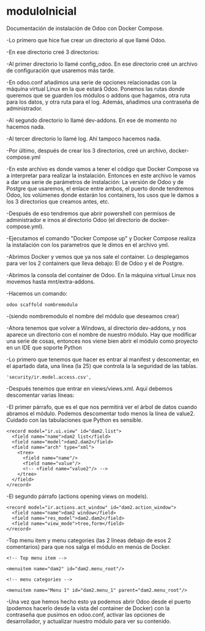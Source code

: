 # moduloInicial

Documentación de instalación de Odoo con Docker Compose.

-Lo primero que hice fue crear un directorio al que llamé Odoo.

-En ese directorio creé 3 directorios:

  -Al primer directorio lo llamé config_odoo. En ese directorio creé un archivo de configuración que usaremos más tarde.

  -En odoo.conf añadimos una serie de opciones relacionadas con la máquina virtual Linux en la que estará Odoo. Ponemos las rutas donde queremos que se guarden los módulos o addons que hagamos, otra ruta para los datos, y otra ruta para el log. Además, añadimos una contraseña de administrador.

  -Al segundo directorio lo llamé dev-addons. En ese de momento no hacemos nada.

  -Al tercer directorio lo llamé log. Ahí tampoco hacemos nada.

-Por último, después de crear los 3 directorios, creé un archivo, docker-compose.yml

  -En este archivo es donde vamos a tener el código que Docker Compose va a interpretar para realizar la instalación. Entonces en este archivo le vamos a dar una serie de parámetros de instalación: La versión de Odoo y de Postgre que usaremos, el enlace entre ambos, el puerto donde tendremos Odoo, los volúmenes donde estarán los containers, los usos que le damos a los 3 directorios que creamos antes, etc.

-Después de eso tendremos que abrir powershell con permisos de administrador e irnos al directorio Odoo (el directorio de docker-compose.yml).

-Ejecutamos el comando "Docker Compose up" y Docker Compose realiza la instalación con los parametros que le dimos en el archivo yml.

-Abrimos Docker y vemos que ya nos sale el container. Lo desplegamos para ver los 2 containers que lleva debajo: El de Odoo y el de Postgre.

-Abrimos la consola del container de Odoo. En la máquina virtual Linux nos movemos hasta mnt/extra-addons.

-Hacemos un comando:

    odoo scaffold nombremodulo

-(siendo nombremodulo el nombre del módulo que deseamos crear)

-Ahora tenemos que volver a Windows, al directorio dev-addons, y nos aparece un directorio con el nombre de nuestro módulo. Hay que modificar una serie de cosas, entonces nos viene bien abrir el módulo como proyecto en un IDE que soporte Python

-Lo primero que tenemos que hacer es entrar al manifest y descomentar, en el apartado data, una línea (la 25) que controla la la seguridad de las tablas.

    'security/ir.model.access.csv',

-Después tenemos que entrar en views/views.xml. Aquí debemos descomentar varias líneas:

  -El primer párrafo, que es el que nos permitirá ver el árbol de datos cuando abramos el módulo. Podemos descomentar todo menos la línea de value2. Cuidado con las tabulaciones que Python es sensible.

    <record model="ir.ui.view" id="dam2.list">
      <field name="name">dam2 list</field>
      <field name="model">dam2.dam2</field>
      <field name="arch" type="xml">
        <tree>
          <field name="name"/>
          <field name="value"/>
          <!-- <field name="value2"/> -->
        </tree>
      </field>
    </record>

  -El segundo párrafo (actions opening views on models).

    <record model="ir.actions.act_window" id="dam2.action_window">
      <field name="name">dam2 window</field>
      <field name="res_model">dam2.dam2</field>
      <field name="view_mode">tree,form</field>
    </record>

  -Top menu item y menu categories (las 2 líneas debajo de esos 2 comentarios) para que nos salga el módulo en menús de Docker.

    <!-- Top menu item -->

    <menuitem name="dam2" id="dam2.menu_root"/>

    <!-- menu categories -->

    <menuitem name="Menu 1" id="dam2.menu_1" parent="dam2.menu_root"/>

  -Una vez que hemos hecho esto ya podemos abrir Odoo desde el puerto (podemos hacerlo desde la vista del container de Docker) con la contraseña que pusimos en odoo.conf, activar las opciones de desarrollador, y actualizar nuestro módulo para ver su contenido.
